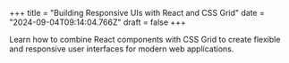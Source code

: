 +++
title = "Building Responsive UIs with React and CSS Grid"
date = "2024-09-04T09:14:04.766Z"
draft = false
+++

  Learn how to combine React components with CSS Grid to create flexible and responsive user interfaces for modern web applications.
        